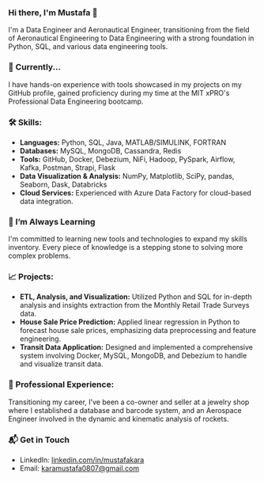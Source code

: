 ### Hi there, I'm Mustafa 👋

I'm a Data Engineer and Aeronautical Engineer, transitioning from the field of Aeronautical Engineering to Data Engineering with a strong foundation in Python, SQL, and various data engineering tools.

### 🔭 Currently...

I have hands-on experience with tools showcased in my projects on my GitHub profile, gained proficiency during my time at the MIT xPRO's Professional Data Engineering bootcamp.

### 🛠 Skills:

- **Languages:** Python, SQL, Java, MATLAB/SIMULINK, FORTRAN
- **Databases:** MySQL, MongoDB, Cassandra, Redis
- **Tools:** GitHub, Docker, Debezium, NiFi, Hadoop, PySpark, Airflow, Kafka, Postman, Strapi, Flask
- **Data Visualization & Analysis:** NumPy, Matplotlib, SciPy, pandas, Seaborn, Dask, Databricks
- **Cloud Services:** Experienced with Azure Data Factory for cloud-based data integration.

### 🌱 I’m Always Learning

I'm committed to learning new tools and technologies to expand my skills inventory. Every piece of knowledge is a stepping stone to solving more complex problems.

### 📈 Projects:

- **ETL, Analysis, and Visualization:** Utilized Python and SQL for in-depth analysis and insights extraction from the Monthly Retail Trade Surveys data.
- **House Sale Price Prediction:** Applied linear regression in Python to forecast house sale prices, emphasizing data preprocessing and feature engineering.
- **Transit Data Application:** Designed and implemented a comprehensive system involving Docker, MySQL, MongoDB, and Debezium to handle and visualize transit data.

### 💼 Professional Experience:

Transitioning my career, I’ve been a co-owner and seller at a jewelry shop where I established a database and barcode system, and an Aerospace Engineer involved in the dynamic and kinematic analysis of rockets.

### 📬 Get in Touch

- LinkedIn: [linkedin.com/in/mustafakara](https://www.linkedin.com/in/mustafa-kara-a1988a158/)
- Email: karamustafa0807@gmail.com
